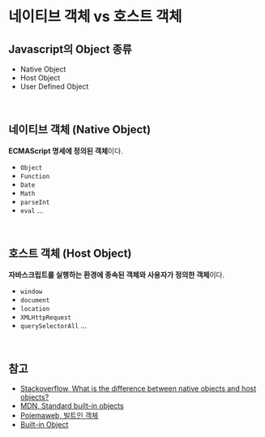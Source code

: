 # 네이티브 객체 vs 호스트 객체

## Javascript의 Object 종류
- Native Object  
- Host Object  
- User Defined Object  

<br>

## 네이티브 객체 (Native Object)

**ECMAScript 명세에 정의된 객체**이다.

* `Object`
* `Function`
* `Date`
* `Math`
* `parseInt`
* `eval` ...

<br>

## 호스트 객체 (Host Object)

**자바스크립트를 실행하는 환경에 종속된 객체와 사용자가 정의한 객체**이다.

* `window`
* `document`
* `location`
* `XMLHttpRequest`
* `querySelectorAll` ...

<br>

## 참고

* [Stackoverflow, What is the difference between native objects and host objects?](https://stackoverflow.com/questions/7614317/what-is-the-difference-between-native-objects-and-host-objects)
* [MDN, Standard built-in objects](https://developer.mozilla.org/en-US/docs/Web/JavaScript/Reference/Global_Objects)
* [Poiemaweb, 빌트인 객체](https://poiemaweb.com/js-built-in-object)  
* [Built-in Object](https://poiemaweb.com/js-built-in-object)